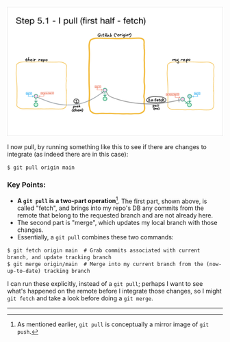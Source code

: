 ![](image4.png)

I now pull, by running something like this to see if there are changes to integrate (as indeed there are in this case):
```
$ git pull origin main
```

### Key Points:
- **A `git pull` is a two-part operation**[^gitpushmirror].  The first part, shown above, is called "fetch", and brings into my repo's DB any commits from the remote that belong to the requested branch and are not already here.
- The second part is "merge", which updates my local branch with those changes.
- Essentially, a `git pull` combines these two commands:
```
$ git fetch origin main  # Grab commits associated with current branch, and update tracking branch
$ git merge origin/main  # Merge into my current branch from the (now-up-to-date) tracking branch
```
I can run these explicitly, instead of a `git pull`; perhaps I want to see what's happened on the remote before I integrate those changes, so I might `git fetch` and take a look before doing a `git merge`.

---
[^gitpushmirror]: As mentioned earlier, `git pull` is conceptually a mirror image of `git push`.
